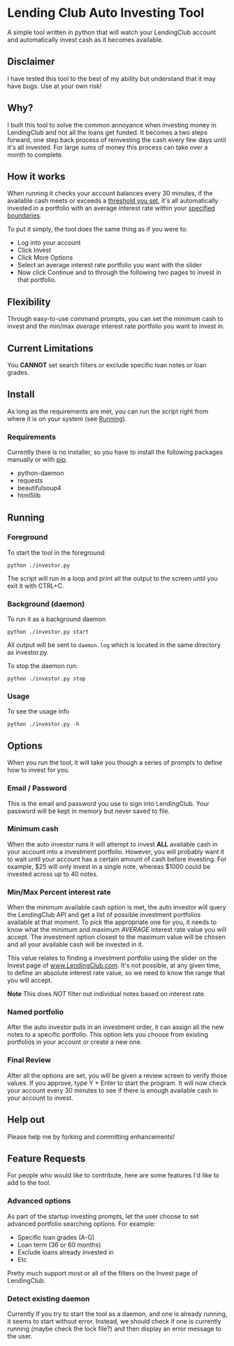 Lending Club Auto Investing Tool
=======================

A simple tool written in python that will watch your LendingClub account and automatically invest cash as it becomes available.

Disclaimer
--------------------
I have tested this tool to the best of my ability but understand that it may have bugs. Use at your own risk!

Why?
--------------------
I built this tool to solve the common annoyance when investing money in LendingClub and not all the loans get funded. It becomes a two steps forward, one step back process of reinvesting the cash every few days until it's all invested. For large sums of money this process can take over a month to complete.

How it works
--------------------
When running it checks your account balances every 30 minutes, if the available cash meets or exceeds a [threshold you set](#minimum-cash), it's all automatically invested in a portfolio with an average interest rate within your [specified boundaries](#minmax-percent-interest-rate).

To put it simply, the tool does the same thing as if you were to:
 * Log into your account
 * Click Invest
 * Click More Options
 * Select an average interest rate portfolio you want with the slider
 * Now click Continue and to through the following two pages to invest in that portfolio.

Flexibility
--------------------
Through easy-to-use command prompts, you can set the minimum cash to invest and the min/max *average* interest rate portfolio you want to invest in. 

Current Limitations
--------------------
You **CANNOT** set search filters or exclude specific loan notes or loan grades.

Install
--------------------
As long as the requirements are met, you can run the script right from where it is on your system (see [Running](#running)).

### Requirements
Currently there is no installer, so you have to install the following packages manually or with [pip](https://pypi.python.org/pypi/pip).
 * python-daemon
 * requests
 * beautifulsoup4
 * html5lib

Running
--------------------

### Foreground
To start the tool in the foreground:

    python ./investor.py

The script will run in a loop and print all the output to the screen until you exit it with CTRL+C.

### Background (daemon)
To run it as a background daemon

    python ./investor.py start

All output will be sent to `daemon.log` which is located in the same directory as investor.py.

To stop the daemon run:

    python ./investor.py stop

### Usage
To see the usage info

    python ./investor.py -h


Options
--------------------
When you run the tool, it will take you though a series of prompts to define how to invest for you.

### Email / Password
This is the email and password you use to sign into LendingClub. Your password will be kept in memory but never saved to file.

### Minimum cash
When the auto investor runs it will attempt to invest **ALL** available cash in your account into a investment portfolio. However, you will probably want it to wait until your account has a certain amount of cash before investing. For example, $25 will only invest in a single note, whereas $1000 could be invested across up to 40 notes.

### Min/Max Percent interest rate
When the minimum available cash option is met, the auto investor will query the LendingClub API and get a list of possible investment portfolios available at that moment. To pick the appropriate one for you, it needs to know what the minimum and maximum *AVERAGE* interest rate value you will accept. The investment option closest to the maximum value will be chosen and all your available cash will be invested in it.

This value relates to finding a investment portfolio using the slider on the Invest page of www.LendingClub.com. It's not possible, at any given time, to define an absolute interest rate value, so we need to know the range that you will accept.

**Note** This does *NOT* filter out individual notes based on interest rate.

### Named portfolio
After the auto investor puts in an investment order, it can assign all the new notes to a specific portfolio. This option lets you choose from existing portfolios in your account or create a new one.

### Final Review
After all the options are set, you will be given a review screen to verify those values. If you approve, type Y + Enter to start the program. It will now check your account every 30 minutes to see if there is enough available cash in your account to invest.

Help out
--------------------
Please help me by forking and committing enhancements!

Feature Requests
--------------------
For people who would like to contribute, here are some features I'd like to add to the tool.

### Advanced options
As part of the startup investing prompts, let the user choose to set advanced portfolio searching options. For example: 
 * Specific loan grades (A-G)
 * Loan term (36 or 60 months)
 * Exclude loans already invested in
 * Etc

Pretty much support most or all of the filters on the Invest page of LendingClub.

### Detect existing daemon
Currently if you try to start the tool as a daemon, and one is already running, it seems to start without error. Instead, we should check if one is currently running (maybe check the lock file?) and then display an error message to the user.
